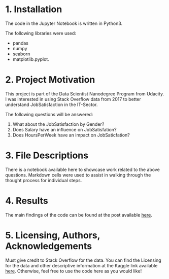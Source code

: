 # **1. Installation**
The code in the Jupyter Notebook is written in Python3.

The following libraries were used:

- pandas
- numpy
- seaborn
- matplotlib.pyplot.

# **2. Project Motivation**
This project is part of the Data Scientist Nanodegree Program from Udacity. I was interested in using Stack Overflow data from 2017 to better understand JobSatisfaction in the IT-Sector.

The following questions will be answered:
1) What about the JobSatisfaction by Gender?
2) Does Salary have an influence on JobSatisfation?
3) Does HoursPerWeek have an impact on JobSaticfation?

# **3. File Descriptions**
There is a notebook available here to showcase work related to the above questions. Markdown cells were used to assist in walking through the thought process for individual steps.

# **4. Results**
The main findings of the code can be found at the post available [here](https://medium.com/@DS_DataScience/high-job-satisfaction-in-it-sector-40f1002bb072).

# **5. Licensing, Authors, Acknowledgements**
Must give credit to Stack Overflow for the data. You can find the Licensing for the data and other descriptive information at the Kaggle link available [here](https://www.kaggle.com/datasets/stackoverflow/so-survey-2017). Otherwise, feel free to use the code here as you would like!
